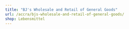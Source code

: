 ```yaml
---
title: "BJ's Wholesale and Retail of General Goods"
url: /accra/bjs-wholesale-and-retail-of-general-goods/
shop: Lebensmittel
---
```

